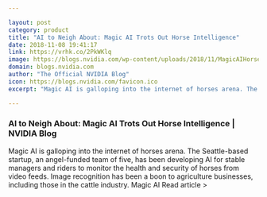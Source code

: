 ```yaml
---

layout: post
category: product
title: "AI to Neigh About: Magic AI Trots Out Horse Intelligence"
date: 2018-11-08 19:41:17
link: https://vrhk.co/2PkWKlq
image: https://blogs.nvidia.com/wp-content/uploads/2018/11/MagicAIHorse.png
domain: blogs.nvidia.com
author: "The Official NVIDIA Blog"
icon: https://blogs.nvidia.com/favicon.ico
excerpt: "Magic AI is galloping into the internet of horses arena. The Seattle-based startup, an angel-funded team of five, has been developing AI for stable managers and riders to monitor the health and security of horses from video feeds. Image recognition has been a boon to agriculture businesses, including those in the cattle industry. Magic AI Read article &gt;"

---
```


### AI to Neigh About: Magic AI Trots Out Horse Intelligence | NVIDIA Blog

Magic AI is galloping into the internet of horses arena. The Seattle-based startup, an angel-funded team of five, has been developing AI for stable managers and riders to monitor the health and security of horses from video feeds. Image recognition has been a boon to agriculture businesses, including those in the cattle industry. Magic AI Read article &gt;
